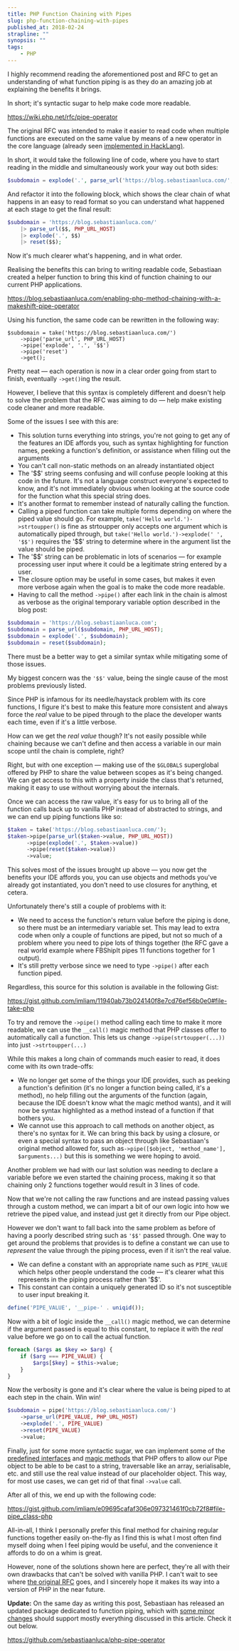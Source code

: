 ```yaml
---
title: PHP Function Chaining with Pipes
slug: php-function-chaining-with-pipes
published_at: 2018-02-24
strapline: ""
synopsis: ""
tags:
    - PHP
---
```


I highly recommend reading the aforementioned post and RFC to get an understanding of what function piping is as they do an amazing job at explaining the benefits it brings.

In short; it's syntactic sugar to help make code more readable.

<https://wiki.php.net/rfc/pipe-operator>

The original RFC was intended to make it easier to read code when multiple functions are executed on the same value by means of a new operator in the core language (already seen [implemented in HackLang)](https://docs.hhvm.com/hack/operators/pipe-operator).

In short, it would take the following line of code, where you have to start reading in the middle and simultaneously work your way out both sides:

```php
$subdomain = explode('.', parse_url('https://blog.sebastiaanluca.com/', PHP_URL_HOST))[0];
```

And refactor it into the following block, which shows the clear chain of what happens in an easy to read format so you can understand what happened at each stage to get the final result:

```php
$subdomain = 'https://blog.sebastiaanluca.com/'
    |> parse_url($$, PHP_URL_HOST)
    |> explode('.', $$)
    |> reset($$);
```

Now it's much clearer what's happening, and in what order.

Realising the benefits this can bring to writing readable code, Sebastiaan created a helper function to bring this kind of function chaining to our current PHP applications.

<https://blog.sebastiaanluca.com/enabling-php-method-chaining-with-a-makeshift-pipe-operator>

Using his function, the same code can be rewritten in the following way:

```
$subdomain = take('https://blog.sebastiaanluca.com/')
    ->pipe('parse_url', PHP_URL_HOST)
    ->pipe('explode', '.', '$$')
    ->pipe('reset')
    ->get();
```

Pretty neat — each operation is now in a clear order going from start to finish, eventually `->get()`ing the result.

However, I believe that this syntax is completely different and doesn't help to solve the problem that the RFC was aiming to do — help make existing code cleaner and more readable.

Some of the issues I see with this are:

- This solution turns everything into strings, you're not going to get any of the features an IDE affords you, such as syntax highlighting for function names, peeking a function's definition, or assistance when filling out the arguments
- You can't call non-static methods on an already instantiated object
- The '$$' string seems confusing and will confuse people looking at this code in the future. It's not a language construct everyone's expected to know, and it's not immediately obvious when looking at the source code for the function what this special string does.
- It's another format to remember instead of naturally calling the function.
- Calling a piped function can take multiple forms depending on where the piped value should go. For example, `take('Hello world.')->strtoupper()` is fine as strtoupper only accepts one argument which is automatically piped through, but `take('Hello world.')->explode(' ', '$$')` requires the '$$' string to determine where in the argument list the value should be piped.
- The '$$' string can be problematic in lots of scenarios — for example processing user input where it could be a legitimate string entered by a user.
- The closure option may be useful in some cases, but makes it even more verbose again when the goal is to make the code more readable.
- Having to call the method `->pipe()` after each link in the chain is almost as verbose as the original temporary variable option described in the blog post:

```php
$subdomain = 'https://blog.sebastiaanluca.com';
$subdomain = parse_url($subdomain, PHP_URL_HOST);
$subdomain = explode('.', $subdomain);
$subdomain = reset($subdomain);
```

There must be a better way to get a similar syntax while mitigating some of those issues.

My biggest concern was the `'$$'` value, being the single cause of the most problems previously listed.

Since PHP is infamous for its needle/haystack problem with its core functions, I figure it's best to make this feature more consistent and always force the *real* value to be piped through to the place the developer wants each time, even if it's a little verbose.

How can we get the *real value* though? It's not easily possible while chaining because we can't define and then access a variable in our main scope until the chain is complete, right?

Right, but with one exception — making use of the `$GLOBALS` superglobal offered by PHP to share the value between scopes as it's being changed. We can get access to this with a property inside the class that's returned, making it easy to use without worrying about the internals.

Once we can access the raw value, it's easy for us to bring all of the function calls back up to vanilla PHP instead of abstracted to strings, and we can end up piping functions like so:

```php
$taken = take('https://blog.sebastiaanluca.com/');
$taken->pipe(parse_url($taken->value, PHP_URL_HOST))
      ->pipe(explode('.', $taken->value))
      ->pipe(reset($taken->value))
      ->value;
```

This solves most of the issues brought up above — you now get the benefits your IDE affords you, you can use objects and methods you've already got instantiated, you don't need to use closures for anything, et cetera.

Unfortunately there's still a couple of problems with it:

- We need to access the function's return value before the piping is done, so there must be an intermediary variable set. This may lead to extra code when only a couple of functions are piped, but not so much of a problem where you need to pipe lots of things together (the RFC gave a real world example where FBShipIt pipes 11 functions together for 1 output).
- It's still pretty verbose since we need to type `->pipe()` after each function piped.

Regardless, this source for this solution is available in the following Gist:

<https://gist.github.com/imliam/11940ab73b024140f8e7cd76ef56b0e0#file-take-php>

To try and remove the `->pipe()` method calling each time to make it more readable, we can use the `__call()` magic method that PHP classes offer to automatically call a function. This lets us change `->pipe(strtoupper(...))` into just `->strtoupper(...)`

While this makes a long chain of commands much easier to read, it does come with its own trade-offs:

- We no longer get some of the things your IDE provides, such as peeking a function's definition (it's no longer a function being called, it's a method), no help filling out the arguments of the function (again, because the IDE doesn't know what the magic method wants), and it will now be syntax highlighted as a method instead of a function if that bothers you.
- We cannot use this approach to call methods on another object, as there's no syntax for it. We can bring this back by using a closure, or even a special syntax to pass an object through like Sebastiaan's original method allowed for, such as`->pipe([$object, 'method_name'], $arguments...)` but this is something we were hoping to avoid.

Another problem we had with our last solution was needing to declare a variable before we even started the chaining process, making it so that chaining only 2 functions together would result in 3 lines of code.

Now that we're not calling the raw functions and are instead passing values through a custom method, we can impart a bit of our own logic into how we retrieve the piped value, and instead just get it directly from our Pipe object.

However we don't want to fall back into the same problem as before of having a poorly described string such as `'$$'` passed through. One way to get around the problems that provides is to define a constant we can use to *represent* the value through the piping process, even if it isn't the real value.

- We can define a constant with an appropriate name such as `PIPE_VALUE` which helps other people understand the code — it's clearer what this represents in the piping process rather than '$$'.
- This constant can contain a uniquely generated ID so it's not susceptible to user input breaking it.

```php
define('PIPE_VALUE', '__pipe-' . uniqid());
```

Now with a bit of logic inside the `__call()` magic method, we can determine if the argument passed is equal to this constant, to replace it with the *real* value before we go on to call the actual function.

```php
foreach ($args as $key => $arg) {
    if ($arg === PIPE_VALUE) {
        $args[$key] = $this->value;
    }
}
```

Now the verbosity is gone and it's clear where the value is being piped to at each step in the chain. Win win!

```php
$subdomain = pipe('https://blog.sebastiaanluca.com/')
    ->parse_url(PIPE_VALUE, PHP_URL_HOST)
    ->explode('.', PIPE_VALUE)
    ->reset(PIPE_VALUE)
    ->value;
```

Finally, just for some more syntactic sugar, we can implement some of the [predefined interfaces](https://secure.php.net/manual/en/reserved.interfaces.php) and [magic methods](https://secure.php.net/manual/en/language.oop5.magic.php) that PHP offers to allow our Pipe object to be able to be cast to a string, traversable like an array, serialisable, etc. and still use the real value instead of our placeholder object. This way, for most use cases, we can get rid of that final `->value` call.

After all of this, we end up with the following code:

<https://gist.github.com/imliam/e09695cafaf306e097321461f0cb72f8#file-pipe_class-php>

All-in-all, I think I personally prefer this final method for chaining regular functions together easily on-the-fly as I find this is what I most often find myself doing when I feel piping would be useful, and the convenience it affords to do on a whim is great.

However, none of the solutions shown here are perfect, they're all with their own drawbacks that can't be solved with vanilla PHP. I can't wait to see where [the original RFC](https://wiki.php.net/rfc/pipe-operator) goes, and I sincerely hope it makes its way into a version of PHP in the near future.

**Update:** On the same day as writing this post, Sebastiaan has released an updated package dedicated to function piping, which with [some minor changes](https://github.com/sebastiaanluca/php-pipe-operator/pull/1) should support mostly everything discussed in this article. Check it out below.

<https://github.com/sebastiaanluca/php-pipe-operator>